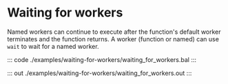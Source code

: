 # Waiting for workers

Named workers can continue to execute after the function's default worker
terminates and the function returns.
A worker (function or named) can use `wait` to wait for a named worker.


::: code ./examples/waiting-for-workers/waiting_for_workers.bal :::

::: out ./examples/waiting-for-workers/waiting_for_workers.out :::